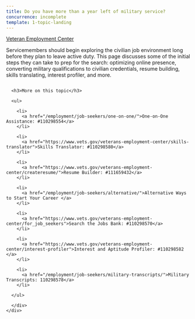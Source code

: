 ```yaml
---
title: Do you have more than a year left of military service?
concurrence: incomplete
template: 1-topic-landing
---
```


<div class="main" role="main" markdown="0">

<div class="action-bar">
  <div class="row">
    <div class="small-12 columns">
      <a class="usa-button-primary" href="/veteran-employment-center/">Veteran Employment Center</a>
    </div>
  </div>
</div>

<div class="section one" markdown="0">
<div class="primary" markdown="0">
<div class="row" markdown="0">
<div class="small-12 columns" markdown="1">

Servicemembers should begin exploring the civilian job environment long before they plan to leave active duty. This page discusses some of the initial steps they can take to prep for the search: optimizing online presence, converting military qualifications to civilian credentials, resume building, skills translating, interest profiler, and more.

</div>
</div>
</div>


<div class="section two">
  <div class="row">
    <div class="small-12 columns">

      <h3>More on this topic</h3>

      <ul>

        <li>
          <a href="/employment/job-seekers/one-on-one/">One-on-One Assistance: #110298554</a>
        </li>

        <li>
          <a href="https://www.vets.gov/veterans-employment-center/skills-translator">Skills Translator: #110298580</a>
        </li>  

        <li>
          <a href="https://www.vets.gov/veterans-employment-center/createresume/">Resume Builder: #111659432</a>
        </li>

        <li>
          <a href="/employment/job-seekers/alternative/">Alternative Ways to Start Your Career </a>
        </li>  

        <li>
          <a href="https://www.vets.gov/veterans-employment-center/for_job_seekers">Search the Jobs Bank: #110298570</a>
        </li>

        <li>
          <a href="https://www.vets.gov/veterans-employment-center/interest-profiler">Interest and Aptitude Profiler: #110298582 </a>
        </li>

        <li>
          <a href="/employment/job-seekers/military-transcripts/">Military Transcripts: 110298578</a>
        </li>    

      </ul>  

      </div>
    </div>  
  </div>






</div>
